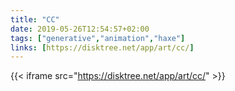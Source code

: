 ```yaml
---
title: "CC"
date: 2019-05-26T12:54:57+02:00
tags: ["generative","animation","haxe"]
links: [https://disktree.net/app/art/cc/]
---
```

{{< iframe src="https://disktree.net/app/art/cc/" >}}


